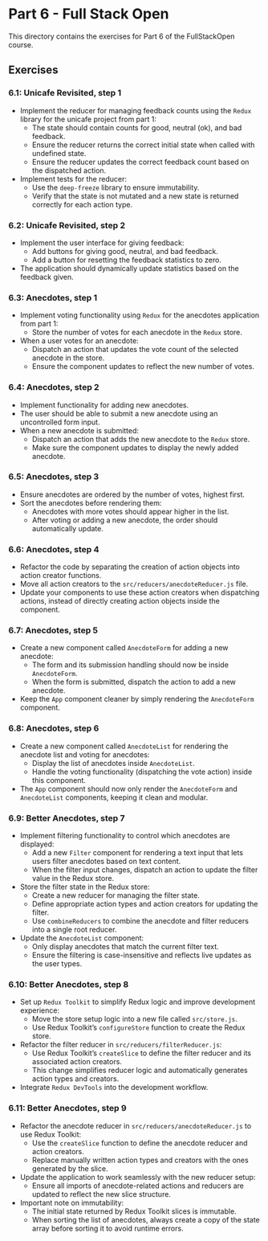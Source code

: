 # Part 6 - Full Stack Open

This directory contains the exercises for Part 6 of the FullStackOpen course.

## Exercises

### 6.1: Unicafe Revisited, step 1
- Implement the reducer for managing feedback counts using the `Redux` library for the unicafe project from part 1:
  - The state should contain counts for good, neutral (ok), and bad feedback.
  - Ensure the reducer returns the correct initial state when called with undefined state.
  - Ensure the reducer updates the correct feedback count based on the dispatched action.
- Implement tests for the reducer:
  - Use the `deep-freeze` library to ensure immutability.
  - Verify that the state is not mutated and a new state is returned correctly for each action type.

### 6.2: Unicafe Revisited, step 2
- Implement the user interface for giving feedback:
  - Add buttons for giving good, neutral, and bad feedback.
  - Add a button for resetting the feedback statistics to zero.
- The application should dynamically update statistics based on the feedback given.

### 6.3: Anecdotes, step 1
- Implement voting functionality using `Redux` for the anecdotes application from part 1:
  - Store the number of votes for each anecdote in the `Redux` store.
- When a user votes for an anecdote:
  - Dispatch an action that updates the vote count of the selected anecdote in the store.
  - Ensure the component updates to reflect the new number of votes.

### 6.4: Anecdotes, step 2
- Implement functionality for adding new anecdotes.
- The user should be able to submit a new anecdote using an uncontrolled form input.
- When a new anecdote is submitted:
  - Dispatch an action that adds the new anecdote to the `Redux` store.
  - Make sure the component updates to display the newly added anecdote.

### 6.5: Anecdotes, step 3
- Ensure anecdotes are ordered by the number of votes, highest first.
- Sort the anecdotes before rendering them:
  - Anecdotes with more votes should appear higher in the list.
  - After voting or adding a new anecdote, the order should automatically update.

### 6.6: Anecdotes, step 4
- Refactor the code by separating the creation of action objects into action creator functions.
- Move all action creators to the `src/reducers/anecdoteReducer.js` file.
- Update your components to use these action creators when dispatching actions, instead of directly creating action objects inside the component.

### 6.7: Anecdotes, step 5
- Create a new component called `AnecdoteForm` for adding a new anecdote:
  - The form and its submission handling should now be inside `AnecdoteForm`.
  - When the form is submitted, dispatch the action to add a new anecdote.
- Keep the `App` component cleaner by simply rendering the `AnecdoteForm` component.

### 6.8: Anecdotes, step 6
- Create a new component called `AnecdoteList` for rendering the anecdote list and voting for anecdotes:
  - Display the list of anecdotes inside `AnecdoteList`.
  - Handle the voting functionality (dispatching the vote action) inside this component.
- The `App` component should now only render the `AnecdoteForm` and `AnecdoteList` components, keeping it clean and modular.

### 6.9: Better Anecdotes, step 7
- Implement filtering functionality to control which anecdotes are displayed:
  - Add a new `Filter` component for rendering a text input that lets users filter anecdotes based on text content.
  - When the filter input changes, dispatch an action to update the filter value in the Redux store.
- Store the filter state in the Redux store:
  - Create a new reducer for managing the filter state.
  - Define appropriate action types and action creators for updating the filter.
  - Use `combineReducers` to combine the anecdote and filter reducers into a single root reducer.
- Update the `AnecdoteList` component:
  - Only display anecdotes that match the current filter text.
  - Ensure the filtering is case-insensitive and reflects live updates as the user types.

### 6.10: Better Anecdotes, step 8
- Set up `Redux Toolkit` to simplify Redux logic and improve development experience:
  - Move the store setup logic into a new file called `src/store.js`.
  - Use Redux Toolkit’s `configureStore` function to create the Redux store.
- Refactor the filter reducer in `src/reducers/filterReducer.js`:
  - Use Redux Toolkit’s `createSlice` to define the filter reducer and its associated action creators.
  - This change simplifies reducer logic and automatically generates action types and creators.
- Integrate `Redux DevTools` into the development workflow.

### 6.11: Better Anecdotes, step 9
- Refactor the anecdote reducer in `src/reducers/anecdoteReducer.js` to use Redux Toolkit:
  - Use the `createSlice` function to define the anecdote reducer and action creators.
  - Replace manually written action types and creators with the ones generated by the slice.
- Update the application to work seamlessly with the new reducer setup:
  - Ensure all imports of anecdote-related actions and reducers are updated to reflect the new slice structure.
- Important note on immutability:
  - The initial state returned by Redux Toolkit slices is immutable.
  - When sorting the list of anecdotes, always create a copy of the state array before sorting it to avoid runtime errors.